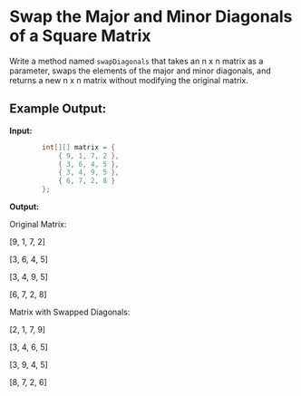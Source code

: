 # Swap the Major and Minor Diagonals of a Square Matrix

Write a method named `swapDiagonals` that takes an n x n matrix as a parameter, swaps the elements of the major and minor diagonals, and returns a new n x n matrix without modifying the original matrix.

## Example Output:

**Input:**

```java
        int[][] matrix = {
            { 9, 1, 7, 2 },
            { 3, 6, 4, 5 },
            { 3, 4, 9, 5 },
            { 6, 7, 2, 8 }
        };
```
**Output:**

Original Matrix:

[9, 1, 7, 2]

[3, 6, 4, 5]

[3, 4, 9, 5]

[6, 7, 2, 8]

Matrix with Swapped Diagonals:

[2, 1, 7, 9]

[3, 4, 6, 5]

[3, 9, 4, 5]

[8, 7, 2, 6]
